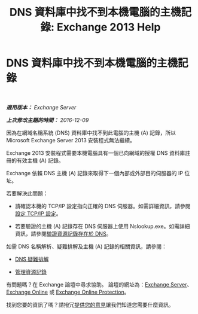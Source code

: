 ﻿---
title: 'DNS 資料庫中找不到本機電腦的主機記錄: Exchange 2013 Help'
TOCTitle: DNS 資料庫中找不到本機電腦的主機記錄
ms:assetid: 2f18cb65-29fe-4b72-8d68-52fd503d5673
ms:mtpsurl: https://technet.microsoft.com/zh-tw/library/ms.exch.setupreadiness.hostrecordmissing(v=EXCHG.150)
ms:contentKeyID: 50472914
ms.date: 05/21/2018
mtps_version: v=EXCHG.150
ms.translationtype: MT
---

# DNS 資料庫中找不到本機電腦的主機記錄

 

_**適用版本：** Exchange Server_

_**上次修改主題的時間：** 2016-12-09_

因為在網域名稱系統 (DNS) 資料庫中找不到此電腦的主機 (A) 記錄，所以 Microsoft Exchange Server 2013 安裝程式無法繼續。

Exchange 2013 安裝程式需要本機電腦具有一個已向網域的授權 DNS 資料庫註冊的有效主機 (A) 記錄。

Exchange 依賴 DNS 主機 (A) 記錄來取得下一個內部或外部目的伺服器的 IP 位址。

若要解決此問題：

  - 請確認本機的 TCP/IP 設定指向正確的 DNS 伺服器。如需詳細資訊，請參閱[設定 TCP/IP 設定](https://go.microsoft.com/fwlink/p/?linkid=108281)。

  - 若要驗證的主機 (A) 記錄存在 DNS 伺服器上使用 Nslookup.exe。如需詳細資訊，請參閱[驗證資源記錄存在於 DNS](https://go.microsoft.com/fwlink/?linkid=63001)。

如需 DNS 名稱解析、疑難排解及主機 (A) 記錄的相關資訊，請參閱：

  - [DNS 疑難排解](https://go.microsoft.com/fwlink/p/?linkid=294828)

  - [管理資源記錄](https://go.microsoft.com/fwlink/p/?linkid=294829)

有問題嗎？在 Exchange 論壇中尋求協助。 論壇的網址為：[Exchange Server](https://go.microsoft.com/fwlink/p/?linkid=60612)、 [Exchange Online](https://go.microsoft.com/fwlink/p/?linkid=267542) 或 [Exchange Online Protection](https://go.microsoft.com/fwlink/p/?linkid=285351)。

找到您要的資訊了嗎？請撥冗[提供您的意見](mailto:exsetuphelpfeedback@microsoft.com?subject=exchange%202013%20setup%20help%20feedbac)讓我們知道您需要什麼資訊。

